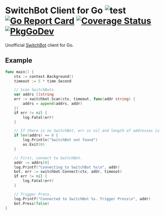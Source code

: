 # SwitchBot Client for Go  ![test](https://github.com/yasuoza/switchbot/workflows/test/badge.svg) [![Go Report Card](https://goreportcard.com/badge/github.com/yasuoza/switchbot)](https://goreportcard.com/report/github.com/yasuoza/switchbot) [![Coverage Status](https://coveralls.io/repos/github/yasuoza/switchbot/badge.svg?branch=master)](https://coveralls.io/github/yasuoza/switchbot?branch=master) [![PkgGoDev](https://pkg.go.dev/badge/github.com/yasuoza/switchbot)](https://pkg.go.dev/github.com/yasuoza/switchbot)

Unofficial [SwitchBot](https://www.switch-bot.com/) client for Go.

## Example

```go
func main() {
	ctx := context.Background()
	timeout := 5 * time.Second

	// Scan SwitchBots.
	var addrs []string
	err := switchbot.Scan(ctx, timeout, func(addr string) {
		addrs = append(addrs, addr)
	})
	if err != nil {
		log.Fatal(err)
	}

	// If there is no SwitchBot, err is nil and length of addresses is 0.
	if len(addrs) == 0 {
		log.Println("SwitchBot not found")
		os.Exit(0)
	}

	// First, connect to SwitchBot.
	addr := addrs[0]
	log.Printf("Connecting to SwitchBot %s\n", addr)
	bot, err := switchbot.Connect(ctx, addr, timeout)
	if err != nil {
		log.Fatal(err)
	}

	// Trigger Press.
	log.Printf("Connected to SwitchBot %s. Trigger Press\n", addr)
	bot.Press(false)
}
```
